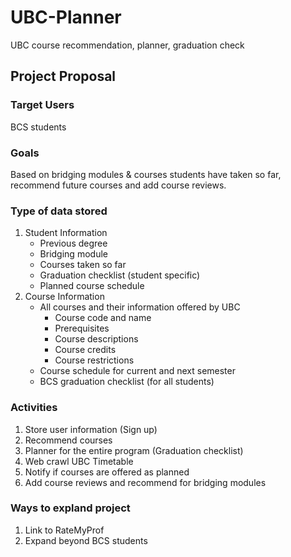 # UBC-Planner
UBC course recommendation, planner, graduation check

## Project Proposal

### Target Users
BCS students

### Goals
Based on bridging modules & courses students have taken so far, recommend future courses and add course reviews.

### Type of data stored
1. Student Information
    * Previous degree
    * Bridging module
    * Courses taken so far
    * Graduation checklist (student specific)
    * Planned course schedule
2. Course Information
    * All courses and their information offered by UBC
      * Course code and name
      * Prerequisites
      * Course descriptions
      * Course credits
      * Course restrictions
    * Course schedule for current and next semester
    * BCS graduation checklist (for all students)
### Activities
  1. Store user information (Sign up)
  2. Recommend courses
  3. Planner for the entire program (Graduation checklist)
  4. Web crawl UBC Timetable
  5. Notify if courses are offered as planned
  6. Add course reviews and recommend for bridging modules
  
  ### Ways to expland project
  1. Link to RateMyProf
  2. Expand beyond BCS students
